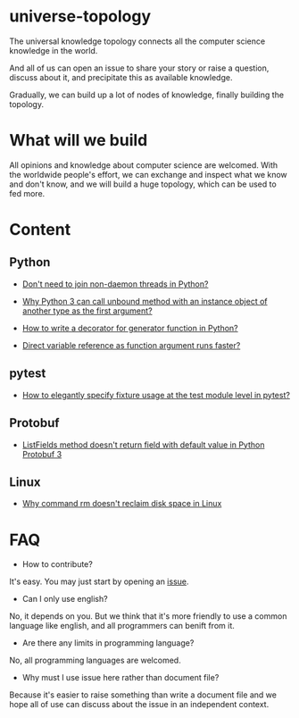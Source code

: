 
universe-topology
=================

The universal knowledge topology connects all the computer science knowledge in the world.

And all of us can open an issue to share your story or raise a question, discuss about it, and precipitate this as available knowledge.

Gradually, we can build up a lot of nodes of knowledge, finally building the topology.


What will we build
===================

All opinions and knowledge about computer science are welcomed. With the worldwide people's effort, we can exchange and inspect what we know and don't know, and we will build a huge topology, which can be used to fed more.


Content
=======

Python
------

  * [Don't need to join non-daemon threads in Python?](https://github.com/universe-proton/universe-topology/issues/2)

  * [Why Python 3 can call unbound method with an instance object of another type as the first argument?](https://github.com/universe-proton/universe-topology/issues/3)

  * [How to write a decorator for generator function in Python?](https://github.com/universe-proton/universe-topology/issues/5)

  * [Direct variable reference as function argument runs faster?](https://github.com/universe-proton/universe-topology/issues/6)

pytest
------

  * [How to elegantly specify fixture usage at the test module level in pytest?](https://github.com/universe-proton/universe-topology/issues/4)


Protobuf
--------

  * [ListFields method doesn't return field with default value in Python Protobuf 3](https://github.com/universe-proton/universe-topology/issues/1)


Linux
------

  * [Why command rm doesn't reclaim disk space in Linux](https://github.com/universe-proton/universe-topology/issues/9)

FAQ
===

  * How to contribute?

It's easy. You may just start by opening an [issue](https://github.com/universe-proton/universe-topology/issues).


  * Can I only use english?

No, it depends on you. But we think that it's more friendly to use a common language like english, and all programmers can benift from it.


  * Are there any limits in programming language?

No, all programming languages are welcomed.


  * Why must I use issue here rather than document file?

Because it's easier to raise something than write a document file and we hope all of use can discuss about the issue in an independent context.
